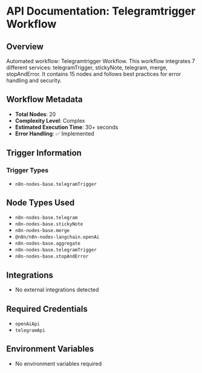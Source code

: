# API Documentation: Telegramtrigger Workflow

## Overview
Automated workflow: Telegramtrigger Workflow. This workflow integrates 7 different services: telegramTrigger, stickyNote, telegram, merge, stopAndError. It contains 15 nodes and follows best practices for error handling and security.

## Workflow Metadata
- **Total Nodes**: 20
- **Complexity Level**: Complex
- **Estimated Execution Time**: 30+ seconds
- **Error Handling**: ✅ Implemented

## Trigger Information
### Trigger Types
- `n8n-nodes-base.telegramTrigger`

## Node Types Used
- `n8n-nodes-base.telegram`
- `n8n-nodes-base.stickyNote`
- `n8n-nodes-base.merge`
- `@n8n/n8n-nodes-langchain.openAi`
- `n8n-nodes-base.aggregate`
- `n8n-nodes-base.telegramTrigger`
- `n8n-nodes-base.stopAndError`

## Integrations
- No external integrations detected

## Required Credentials
- `openAiApi`
- `telegramApi`

## Environment Variables
- No environment variables required
